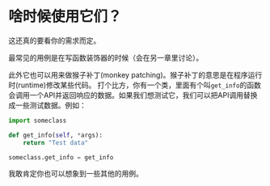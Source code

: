 # 啥时候使用它们？

这还真的要看你的需求而定。

最常见的用例是在写函数装饰器的时候（会在另一章里讨论）。

此外它也可以用来做猴子补丁(monkey patching)。猴子补丁的意思是在程序运行时(runtime)修改某些代码。 打个比方，你有一个类，里面有个叫```get_info```的函数会调用一个API并返回响应的数据。如果我们想测试它，我们可以把API调用替换成一些测试数据。例如：
```python
import someclass

def get_info(self, *args):
    return "Test data"

someclass.get_info = get_info
```

我敢肯定你也可以想象到一些其他的用例。
